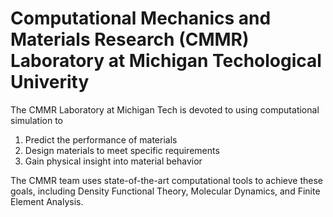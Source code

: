 #  Computational Mechanics and Materials Research (CMMR) Laboratory at Michigan Techological Univerity
The CMMR Laboratory at Michigan Tech is devoted to using computational simulation to

 1. Predict the performance of materials
 2. Design materials to meet specific requirements
 3. Gain physical insight into material behavior

The CMMR team uses state-of-the-art computational tools to achieve these goals, including Density Functional Theory, Molecular Dynamics, and Finite Element Analysis. 


